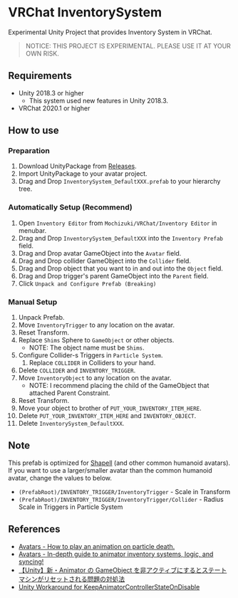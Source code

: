 # VRChat InventorySystem

Experimental Unity Project that provides Inventory System in VRChat.

> NOTICE: THIS PROJECT IS EXPERIMENTAL. PLEASE USE IT AT YOUR OWN RISK.

## Requirements

- Unity 2018.3 or higher
  - This system used new features in Unity 2018.3.
- VRChat 2020.1 or higher

## How to use

### Preparation

1. Download UnityPackage from [Releases](https://github.com/mika-f/VRChat-InventorySystem/releases).
1. Import UnityPackage to your avatar project.
1. Drag and Drop `InventorySystem_DefaultXXX.prefab` to your hierarchy tree.

### Automatically Setup (Recommend)

1. Open `Inventory Editor` from `Mochizuki/VRChat/Inventory Editor` in menubar.
1. Drag and Drop `InventorySystem_DefaultXXX` into the `Inventory Prefab` field.
1. Drag and Drop avatar GameObject into the `Avatar` field.
1. Drag and Drop collider GameObject into the `Collider` field.
1. Drag and Drop object that you want to in and out into the `Object` field.
1. Drag and Drop trigger's parent GameObject into the `Parent` field.
1. Click `Unpack and Configure Prefab (Breaking)`

### Manual Setup

1. Unpack Prefab.
1. Move `InventoryTrigger` to any location on the avatar.
1. Reset Transform.
1. Replace `Shims` Sphere to `GameObject` or other objects.
   - NOTE: The object name must be `Shims`.
1. Configure Collider-s Triggers in `Particle System`.
   1. Replace `COLLIDER` in Colliders to your hand.
1. Delete `COLLIDER` and `INVENTORY_TRIGGER`.
1. Move `InventoryObject` to any location on the avatar.
   - NOTE: I recommend placing the child of the GameObject that attached Parent Constraint.
1. Reset Transform.
1. Move your object to brother of `PUT_YOUR_INVENTORY_ITEM_HERE`.
1. Delete `PUT_YOUR_INVENTORY_ITEM_HERE` and `INVENTORY_OBJECT`.
1. Delete `InventorySystem_DefaultXXX`.

## Note

This prefab is optimized for [Shapell](https://booth.pm/ja/items/1349366) (and other common humanoid avatars).  
If you want to use a larger/smaller avatar than the common humanoid avatar, change the values to below.

- `(PrefabRoot)/INVENTORY_TRIGGER/InventoryTrigger` - Scale in Transform
- `(PrefabRoot)/INVENTORY_TRIGGER/InventoryTrigger/Collider` - Radius Scale in Triggers in Particle System

## References

- [Avatars - How to play an animation on particle death.](https://vrcat.club/threads/how-to-play-an-animation-on-particle-death.2993/)
- [Avatars - In-depth guide to animator inventory systems, logic, and syncing!](https://vrcat.club/threads/in-depth-guide-to-animator-inventory-systems-logic-and-syncing-w-unitypackage.2858/)
- [【Unity】新・Animator の GameObject を非アクティブにするとステートマシンがリセットされる問題の対処法](http://tsubakit1.hateblo.jp/entry/2018/10/04/233000)
- [Unity Workaround for KeepAnimatorControllerStateOnDisable](https://github.com/mika-sandbox/Unity-KeepAnimatorControllerStateOnDisable)
